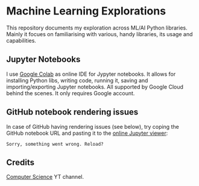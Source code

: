 # Machine Learning Explorations
This repository documents my exploration across ML/AI Python libraries. Mainly it focues on familiarising with various, handy libraries, its usage and capabilities. 

## Jupyter Notebooks
I use [Google Colab][colab] as online IDE for Jypyter notebooks. It allows for installing Python libs, writing code, running it, saving and importing/exporting Jupyter notebooks. All supported by Google Cloud behind the scenes. It only requires Google account. 

## GitHub notebook rendering issues
In case of GitHub having rendering issues (see below), try coping the GitHub notebook URL and pasting it to the [online Jupyter viewer][online-jupyter-viewer]:

```
Sorry, something went wrong. Reload?
```

## Credits
[Computer Science][computer-science-yt] YT channel.







[colab]: https://colab.research.google.com
[online-jupyter-viewer]: https://nbviewer.jupyter.org/
[computer-science-yt]: https://www.youtube.com/channel/UCbmb5IoBtHZTpYZCDBOC1CA